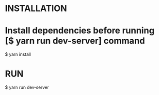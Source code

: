 # INSTALLATION

# Install dependencies before running [$ yarn run dev-server] command

$ yarn install

# RUN

$ yarn run dev-server
